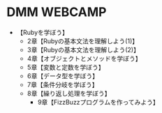 # DMM WEBCAMP
- 【Rubyを学ぼう】
	- 2章【Rubyの基本文法を理解しよう(1)】
	- 3章【Rubyの基本文法を理解しよう(2)】
	- 4章【オブジェクトとメソッドを学ぼう】
	- 5章【変数と定数を学ぼう】
	- 6章【データ型を学ぼう】
	- 7章【条件分岐を学ぼう】
	- 8章【繰り返し処理を学ぼう】
		- 9章【FizzBuzzプログラムを作ってみよう】